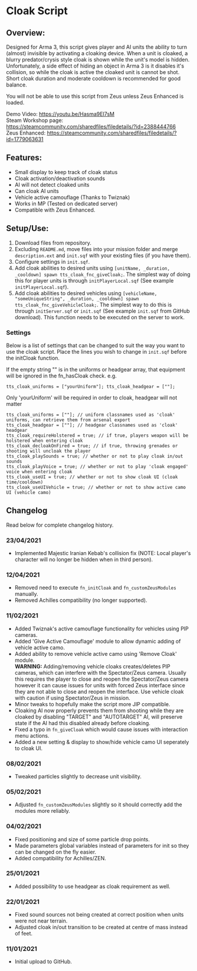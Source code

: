 # Cloak Script
## Overview:
Designed for Arma 3, this script gives player and AI units the ability to turn (almost) invisible by activating a cloaking device. When a unit is cloaked, a blurry predator/crysis style cloak is shown while the unit's model is hidden. Unfortunately, a side effect of hiding an object in Arma 3 is it disables it's collision, so while the cloak is active the cloaked unit is cannot be shot. Short cloak duration and moderate cooldown is recommended for good balance.

You will not be able to use this script from Zeus unless Zeus Enhanced is loaded.

Demo Video: https://youtu.be/Hasma9EI7sM  
Steam Workshop page: https://steamcommunity.com/sharedfiles/filedetails/?id=2388444766  
Zeus Enhanced: https://steamcommunity.com/sharedfiles/filedetails/?id=1779063631  

## Features:
- Small display to keep track of cloak status
- Cloak activation/deactivation sounds
- AI will not detect cloaked units
- Can cloak AI units
- Vehicle active camouflage (Thanks to Twiznak)
- Works in MP (Tested on dedicated server)
- Compatible with Zeus Enhanced.

## Setup/Use:
1. Download files from repository.
2. Excluding `README.md`, move files into your mission folder and merge `description.ext` and `init.sqf` with your existing files (if you have them).
3. Configure settings in `init.sqf`.
4. Add cloak abilities to desired units using `[unitName, _duration, _cooldown] spawn tts_cloak_fnc_giveCloak;`. The simplest way of doing this for player units is through `initPlayerLocal.sqf` (See example `initPlayerLocal.sqf`).
5. Add cloak abilities to desired vehicles using `[vehicleName, "someUniqueString", _duration, _cooldown] spawn tts_cloak_fnc_giveVehicleCloak;`. The simplest way to do this is through `initServer.sqf` or `init.sqf` (See example `init.sqf` from GitHub download). This function needs to be executed on the server to work.

### Settings  
Below is a list of settings that can be changed to suit the way you want to use the cloak script. Place the lines you wish to change in `init.sqf` before the initCloak function.  

If the empty string "" is in the uniforms or headgear array, that equipment will be ignored in the fn_hasCloak check. e.g. 
```sqf 
tts_cloak_uniforms = ["yourUniform"]; tts_cloak_headgear = [""];
```
Only 'yourUniform' will be required in order to cloak, headgear will not matter  
```sqf
tts_cloak_uniforms = [""]; // uniform classnames used as 'cloak' uniforms, can retrieve them from arsenal export
tts_cloak_headgear = [""]; // headgear classnames used as 'cloak' headgear
tts_cloak_requireHolstered = true; // if true, players weapon will be holstered when entering cloak
tts_cloak_decloakOnFired = true; // if true, throwing grenades or shooting will uncloak the player
tts_cloak_playSounds = true; // whether or not to play cloak in/out sounds
tts_cloak_playVoice = true; // whether or not to play 'cloak engaged' voice when entering cloak
tts_cloak_useUI = true; // whether or not to show cloak UI (cloak time/cooldown)
tts_cloak_useUIVehicle = true; // whether or not to show active camo UI (vehicle camo)
```

## Changelog
Read below for complete changelog history.

### 23/04/2021
- Implemented Majestic Iranian Kebab's collision fix (NOTE: Local player's character will no longer be hidden when in third person).

### 12/04/2021
- Removed need to execute `fn_initCloak` and `fn_customZeusModules` manually.
- Removed Achilles compatibility (no longer supported).

### 11/02/2021
- Added Twiznak's active camouflage functionality for vehicles using PIP cameras.
- Added 'Give Active Camouflage' module to allow dynamic adding of vehicle active camo.  
- Added ability to remove vehicle active camo using 'Remove Cloak' module.  
**WARNING:** Adding/removing vehicle cloaks creates/deletes PIP cameras, which can interfere with the Spectator/Zeus camera. Usually this requires the player to close and reopen the Spectator/Zeus camera however it can cause issues for units with forced Zeus interface since they are not able to close and reopen the interface. Use vehicle cloak with caution if using Spectator/Zeus in mission.
- Minor tweaks to hopefully make the script more JIP compatible.
- Cloaking AI now properly prevents them from shooting while they are cloaked by disabling "TARGET" and "AUTOTARGET" AI, will preserve state if the AI had this disabled already before cloaking.
- Fixed a typo in `fn_giveCloak` which would cause issues with interaction menu actions.
- Added a new setting & display to show/hide vehicle camo UI seperately to cloak UI.

### 08/02/2021
- Tweaked particles slightly to decrease unit visibility.

### 05/02/2021
- Adjusted `fn_customZeusModules` slightly so it should correctly add the modules more reliably.

### 04/02/2021
- Fixed positioning and size of some particle drop points.
- Made parameters global variables instead of parameters for init so they can be changed on the fly easier.
- Added compatibility for Achilles/ZEN.

### 25/01/2021
- Added possibility to use headgear as cloak requirement as well.

### 22/01/2021
- Fixed sound sources not being created at correct position when units were not near terrain.
- Adjusted cloak in/out transition to be created at centre of mass instead of feet.

### 11/01/2021
- Initial upload to GitHub.
